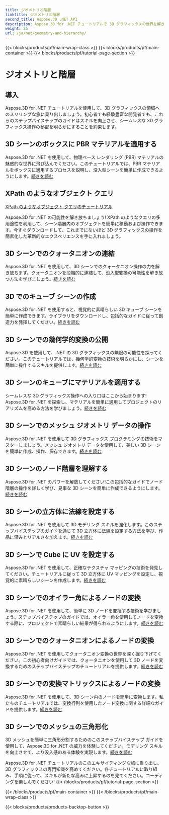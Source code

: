 ```yaml
---
title: ジオメトリと階層
linktitle: ジオメトリと階層
second_title: Aspose.3D .NET API
description: Aspose.3D for .NET チュートリアルで 3D グラフィックスの世界を解き放ちます。 PBR マテリアルの適用から幾何学的変換まで、あらゆる側面を簡単にマスターできます。
weight: 25
url: /ja/net/geometry-and-hierarchy/
---
```


{{< blocks/products/pf/main-wrap-class >}}
{{< blocks/products/pf/main-container >}}
{{< blocks/products/pf/tutorial-page-section >}}

# ジオメトリと階層

## 導入

Aspose.3D for .NET チュートリアルを使用して、3D グラフィックスの領域へのスリリングな旅に乗り出しましょう。初心者でも経験豊富な開発者でも、これらのステップバイステップのガイドはスキルを向上させ、シームレスな 3D グラフィックス操作の秘密を明らかにすることを約束します。

## 3D シーンのボックスに PBR マテリアルを適用する

Aspose.3D for .NET を使用して、物理ベース レンダリング (PBR) マテリアルの魅惑的な世界に飛び込んでください。このチュートリアルでは、PBR マテリアルをボックスに適用するプロセスを説明し、没入型シーンを簡単に作成できるようにします。[続きを読む](./apply-pbr-material-to-box/)


## XPath のようなオブジェクト クエリ

[XPath のようなオブジェクト クエリのチュートリアル](./xpath-like-object-queries/)

Aspose.3D for .NET の可能性を解き放ちましょう! XPath のようなクエリの多用途性を利用して、シーン階層内のオブジェクトを簡単に移動および操作できます。今すぐダウンロードして、これまでにないほど 3D グラフィックスの操作を簡素化した革新的なエクスペリエンスを手に入れましょう。


## 3D シーンでのクォータニオンの連結

Aspose.3D for .NET を使用して、3D シーンでのクォータニオン操作の力を解き放ちます。クォータニオンを段階的に連結して、没入型変換の可能性を解き放つ方法を学びましょう。[続きを読む](./concatenate-quaternions/)

## 3D でのキューブ シーンの作成

Aspose.3D for .NET を使用すると、視覚的に素晴らしい 3D キューブ シーンを簡単に作成できます。ライブラリをダウンロードし、包括的なガイドに従って創造力を発揮してください。[続きを読む](./create-cube-scenes/)

## 3D シーンでの幾何学的変換の公開

Aspose.3D を使用して、.NET の 3D グラフィックスの無限の可能性を探ってください。このチュートリアルでは、幾何学的変換の技術を明らかにし、シーンを簡単に操作するスキルを提供します。[続きを読む](./expose-geometric-transformation)

## 3D シーンのキューブにマテリアルを適用する

シームレスな 3D グラフィックス操作への入り口はここから始まります! Aspose.3D for .NET を探索し、マテリアルを簡単に適用してプロジェクトのリアリズムを高める方法を学びましょう。[続きを読む](./material-to-cube/)

## 3D シーンでのメッシュ ジオメトリ データの操作

Aspose.3D for .NET を使用して 3D グラフィックス プログラミングの技術をマスターしましょう。メッシュ ジオメトリ データを使用して、美しい 3D シーンを簡単に作成、操作、保存できます。[続きを読む](./mesh-geometry-data/)

## 3D シーンのノード階層を理解する

Aspose.3D for .NET のパワーを解放してください!この包括的なガイドでノード階層の操作を詳しく学び、見事な 3D シーンを簡単に作成できるようにします。[続きを読む](./node-hierarchy/)

## 3D シーンの立方体に法線を設定する

Aspose.3D for .NET を使用して 3D モデリング スキルを強化します。このステップバイステップのガイドを通じて 3D 立方体に法線を設定する方法を学び、作品に深みとリアルさを加えます。[続きを読む](./setup-normals-cube/)

## 3D シーンで Cube に UV を設定する

Aspose.3D for .NET を使用して、正確なテクスチャ マッピングの技術を発見してください。チュートリアルに従って 3D 立方体に UV マッピングを設定し、視覚的に素晴らしいシーンを作成します。[続きを読む](./setup-uv-cube/)

## 3D シーンでのオイラー角によるノードの変換

Aspose.3D for .NET を使用して、簡単に 3D ノードを変換する技術を学びましょう。ステップバイステップのガイドでは、オイラー角を使用してノードを変換する際に、プロジェクトで素晴らしい結果が得られるようにします。[続きを読む](./transformation-node-euler-angles/)

## 3D シーンでのクォータニオンによるノードの変換

Aspose.3D for .NET を使用してクォータニオン変換の世界を深く掘り下げてください。この初心者向けガイドでは、クォータニオンを使用して 3D ノードを変換するためのステップバイステップのチュートリアルを提供します。[続きを読む](./transformation-node-quaternion/)

## 3D シーンでの変換マトリックスによるノードの変換

Aspose.3D for .NET を使用して、3D シーン内のノードを簡単に変換します。私たちのチュートリアルでは、変換行列を使用したノード変換に関する詳細なガイドを提供します。[続きを読む](./transformation-node-matrix/)

## 3D シーンでのメッシュの三角形化

3D メッシュを簡単に三角形分割するためのこのステップバイステップ ガイドを使用して、Aspose.3D for .NET の威力を体験してください。モデリング スキルを向上させて、より没入感のある体験を実現します。[続きを読む](./triangulate-mesh/)

Aspose.3D for .NET チュートリアルのこのエキサイティングな旅に乗り出し、3D グラフィックスの専門知識を高めてください。各チュートリアルに取り組み、手順に従って、スキルが新たな高みに上昇するのを見てください。コーディングを楽しんでください!
{{< /blocks/products/pf/tutorial-page-section >}}

{{< /blocks/products/pf/main-container >}}
{{< /blocks/products/pf/main-wrap-class >}}

{{< blocks/products/products-backtop-button >}}
